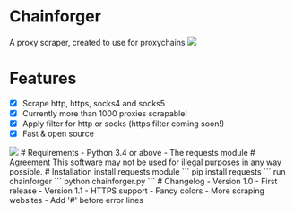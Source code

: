 # Chainforger
A proxy scraper, created to use for proxychains
<img src='https://i.imgur.com/jkedgCy.png'/>
# Features
- [x] Scrape http, https, socks4 and socks5
- [x] Currently more than 1000 proxies scrapable!
- [x] Apply filter for http or socks (https filter coming soon!)
- [x] Fast & open source
<img src='https://i.imgur.com/Obv8Eci.png'/>
# Requirements
- Python 3.4 or above
- The requests module
# Agreement
This software may not be used for illegal purposes in any way possible.
# Installation
install requests module
```
pip install requests
```
run chainforger
```
python chainforger.py
```
# Changelog
- Version 1.0
    - First release
- Version 1.1
    - HTTPS support
    - Fancy colors
    - More scraping websites
    - Add '#' before error lines